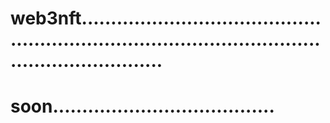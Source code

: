 # web3nft........................................................................................................................
# soon......................................
